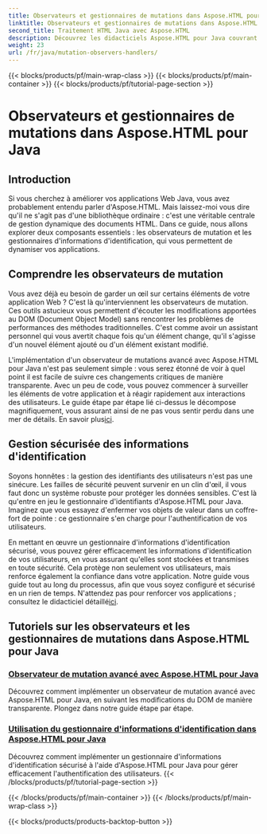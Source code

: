 ```yaml
---
title: Observateurs et gestionnaires de mutations dans Aspose.HTML pour Java
linktitle: Observateurs et gestionnaires de mutations dans Aspose.HTML pour Java
second_title: Traitement HTML Java avec Aspose.HTML
description: Découvrez les didacticiels Aspose.HTML pour Java couvrant les observateurs de mutation avancés et les gestionnaires d'informations d'identification sécurisés pour améliorer vos applications Web.
weight: 23
url: /fr/java/mutation-observers-handlers/
---
```


{{< blocks/products/pf/main-wrap-class >}}
{{< blocks/products/pf/main-container >}}
{{< blocks/products/pf/tutorial-page-section >}}

# Observateurs et gestionnaires de mutations dans Aspose.HTML pour Java

## Introduction

Si vous cherchez à améliorer vos applications Web Java, vous avez probablement entendu parler d'Aspose.HTML. Mais laissez-moi vous dire qu'il ne s'agit pas d'une bibliothèque ordinaire : c'est une véritable centrale de gestion dynamique des documents HTML. Dans ce guide, nous allons explorer deux composants essentiels : les observateurs de mutation et les gestionnaires d'informations d'identification, qui vous permettent de dynamiser vos applications. 

## Comprendre les observateurs de mutation

Vous avez déjà eu besoin de garder un œil sur certains éléments de votre application Web ? C'est là qu'interviennent les observateurs de mutation. Ces outils astucieux vous permettent d'écouter les modifications apportées au DOM (Document Object Model) sans rencontrer les problèmes de performances des méthodes traditionnelles. C'est comme avoir un assistant personnel qui vous avertit chaque fois qu'un élément change, qu'il s'agisse d'un nouvel élément ajouté ou d'un élément existant modifié. 

L'implémentation d'un observateur de mutations avancé avec Aspose.HTML pour Java n'est pas seulement simple : vous serez étonné de voir à quel point il est facile de suivre ces changements critiques de manière transparente. Avec un peu de code, vous pouvez commencer à surveiller les éléments de votre application et à réagir rapidement aux interactions des utilisateurs. Le guide étape par étape lié ci-dessus le décompose magnifiquement, vous assurant ainsi de ne pas vous sentir perdu dans une mer de détails. En savoir plus[ici](./mutation-observer/).

## Gestion sécurisée des informations d'identification

Soyons honnêtes : la gestion des identifiants des utilisateurs n'est pas une sinécure. Les failles de sécurité peuvent survenir en un clin d'œil, il vous faut donc un système robuste pour protéger les données sensibles. C'est là qu'entre en jeu le gestionnaire d'identifiants d'Aspose.HTML pour Java. Imaginez que vous essayez d'enfermer vos objets de valeur dans un coffre-fort de pointe : ce gestionnaire s'en charge pour l'authentification de vos utilisateurs.

En mettant en œuvre un gestionnaire d'informations d'identification sécurisé, vous pouvez gérer efficacement les informations d'identification de vos utilisateurs, en vous assurant qu'elles sont stockées et transmises en toute sécurité. Cela protège non seulement vos utilisateurs, mais renforce également la confiance dans votre application. Notre guide vous guide tout au long du processus, afin que vous soyez configuré et sécurisé en un rien de temps. N'attendez pas pour renforcer vos applications ; consultez le didacticiel détaillé[ici](./credential-handler/).

## Tutoriels sur les observateurs et les gestionnaires de mutations dans Aspose.HTML pour Java
### [Observateur de mutation avancé avec Aspose.HTML pour Java](./mutation-observer/)
Découvrez comment implémenter un observateur de mutation avancé avec Aspose.HTML pour Java, en suivant les modifications du DOM de manière transparente. Plongez dans notre guide étape par étape.
### [Utilisation du gestionnaire d'informations d'identification dans Aspose.HTML pour Java](./credential-handler/)
Découvrez comment implémenter un gestionnaire d'informations d'identification sécurisé à l'aide d'Aspose.HTML pour Java pour gérer efficacement l'authentification des utilisateurs.
{{< /blocks/products/pf/tutorial-page-section >}}

{{< /blocks/products/pf/main-container >}}
{{< /blocks/products/pf/main-wrap-class >}}

{{< blocks/products/products-backtop-button >}}
